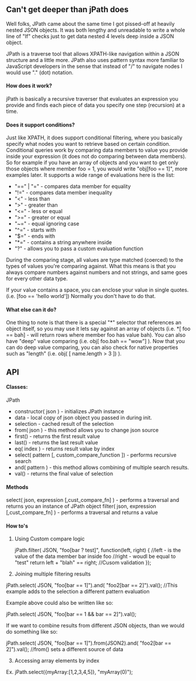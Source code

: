 Can't get deeper than jPath does
---
Well folks, JPath came about the same time I got pissed-off at heavily nested JSON objects.
It was both lengthy and unreadable to write a whole line of "If" checks just to get data
nested 4 levels deep inside a JSON object. 

JPath is a traverse tool that allows XPATH-like navigation within a
JSON structure and a little more. JPath also uses pattern syntax more familiar to JavaScript developers in the sense
that instead of "/" to navigate nodes I would use "." (dot) notation.

#### How does it work?

jPath is basically a recursive traverser that evaluates an expression you provide and finds each piece of data you
specify one step (recursion) at a time.

#### Does it support conditions?

Just like XPATH, it does support conditional filtering, where you basically specify what nodes you want to retrieve
based on certain condition. Conditional queries work by comparing data members to value you provide inside your
expression (it does not do comparing between data members). So for example if you have an array of objects and you want
to get only those objects where member foo = 1, you would write "obj[foo == 1]", more examples later. It supports a
wide range of evaluations here is the list:

- "==" | "=" - compares data member for equality
- "!=" - compares data member inequality
- "<" - less than
- ">" - greater than
- "<=" - less or equal
- ">=" - greater or equal
- "~=" - equal ignoring case
- "^=" - starts with
- "$=" - ends with
- "*=" - contains a string anywhere inside
- "?" - allows you to pass a custom evaluation function

During the comparing stage, all values are type matched (coerced) to the types of values you're comparing against. 
What this means is that you always compare numbers against numbers and not strings, and same goes for every other data
type.

If your value contains a space, you can enclose your value in single quotes. (i.e. [foo == 'hello world']) Normally you
don't have to do that.

#### What else can it do?

One thing to note is that there is a special "*" selector that references an object itself, so you may use it lets say
against an array of objects (i.e. *[ foo == bah] - will return rows where member foo has value bah). You can also have
"deep" value comparing (i.e. obj[ foo.bah == "wow"] ). Now that you can do deep value comparing, you can also check for
native properties such as "length" (i.e. obj( [ name.length > 3 ]) ).

API
---
#### Classes:

JPath
- constructor( json ) - initializes JPath instance
- data - local copy of json object you passed in during init.
- selection - cached result of the selection
- from( json ) - this method allows you to change json source
- first() - returns the first result value
- last() - returns the last result value
- eq( index ) - returns result value by index
- select( pattern [, custom_compare_function ]) - performs recursive search
- and( pattern ) - this method allows combining of multiple search results.
- val() - <Array> returns the final value of selection

#### Methods

select( json, expression [,cust_compare_fn] ) - performs a traversal and returns you an instance of JPath object
filter( json, expression [,cust_compare_fn] ) - performs a traversal and returns a value

#### How to's

1. Using Custom compare logic

    jPath.filter( JSON, "foo[bar ? test]", function(left, right) {
	    //left - is the value of the data member bar inside foo
        //right - woudl be equal to "test"
	    return left + "blah" == right; //Cusom validation
    });

2. Joining multiple filtering results

jPath.select( JSON, "foo[bar == 1]").and( "foo2[bar == 2]").val(); //This example adds to the selection a different pattern evaluation

Example above could also be written like so:

jPath.select( JSON, "foo[bar == 1 && bar == 2]").val();

If we want to combine results from different JSON objects, than we would do something like so:

jPath.select( JSON, "foo[bar == 1]").from(JSON2).and( "foo2[bar == 2]").val(); //from() sets a different source of data

3. Accessing array elements by index

Ex. 
    jPath.select({myArray:[1,2,3,4,5]}, "myArray(0)");
